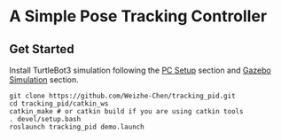 # A Simple Pose Tracking Controller


## Get Started

Install TurtleBot3 simulation following the [PC Setup](https://emanual.robotis.com/docs/en/platform/turtlebot3/quick-start/#pc-setup) section and [Gazebo Simulation](https://emanual.robotis.com/docs/en/platform/turtlebot3/simulation/#gazebo-simulation) section.

```
git clone https://github.com/Weizhe-Chen/tracking_pid.git
cd tracking_pid/catkin_ws
catkin_make # or catkin build if you are using catkin tools
. devel/setup.bash
roslaunch tracking_pid demo.launch
```
